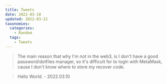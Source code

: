 ```yaml
---
title: Tweets
date: 2022-03-10
updated: 2022-03-22
taxonomies:
  categories:
    - Random
  tags:
    - Tweets
---
```


> The main reason that why I'm not in the web3, is I don't have a good password/dotfiles manager, so it's difficult for to login with MetaMask, cause I don't know where to store my recover code.

<!-- more -->

> Hello World. - 2022.03.10
